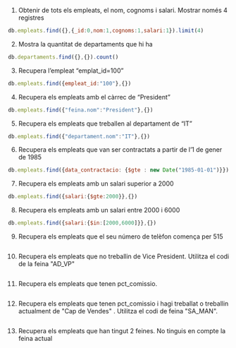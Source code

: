 1. Obtenir de tots els empleats, el nom, cognoms i salari. Mostrar només 4 registres
```js 
db.empleats.find({},{_id:0,nom:1,cognoms:1,salari:1}).limit(4)
```

2. Mostra la quantitat de departaments que hi ha 
```js
db.departaments.find({},{}).count()
```

3. Recupera l’empleat “emplat_id=100” 
```js
db.empleats.find({empleat_id:"100"},{})
```

4. Recupera els empleats amb el càrrec de “President” 
```js
db.empleats.find({"feina.nom":"President"},{})
```

5. Recupera els empleats que treballen al departament de “IT” 
```js
db.empleats.find({"departament.nom":"IT"},{})

```

6. Recupera els empleats que van ser contractats a partir de l’1 de gener de 1985 
```js
db.empleats.find({data_contractacio: {$gte : new Date("1985-01-01")}})
````
7. Recupera els empleats amb un salari superior a 2000 
```js
db.empleats.find({salari:{$gte:2000}},{})
````

8. Recupera els empleats amb un salari entre 2000 i 6000 
```js
db.empleats.find({salari:{$in:[2000,6000]}},{})
````

9. Recupera els empleats que el seu número de telèfon comença per 515 
```js

````

10. Recupera els empleats que no treballin de Vice President. Utilitza el codi de la feina "AD_VP" 
```js

````

11. Recupera els empleats que tenen pct_comissio. 
```js

````

12. Recupera els empleats que tenen pct_comissio i hagi treballat o treballin actualment de "Cap de Vendes" . Utilitza el codi de feina "SA_MAN". 
```js

````

13. Recupera els empleats que han tingut 2 feines. No tinguis en compte la feina actual
```js

````
